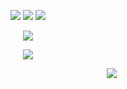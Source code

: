 <html>
  <body>
    <p align="center">
<img src="https://ukusyaoi.neocities.org/github/nineteen.png"> <img src="https://ukusyaoi.neocities.org/github/shehimthing.png"> <img src="https://ukusyaoi.neocities.org/github/turrkish.png">
       <p align="center">
<img src="https://ukusyaoi.neocities.org/github/fujodangboy.png">
<p align="center">
<img src="https://ukusyaoi.neocities.org/github/nekosern.png">
  <p align="center">
    </body>
</html>


　　　　　　　　　　　　　　　　　　　　　　　　　　　![](https://komarev.com/ghpvc/?username=ukusyaoi&color=gray&label=My+Fans&base=500&abbreviated=true)
